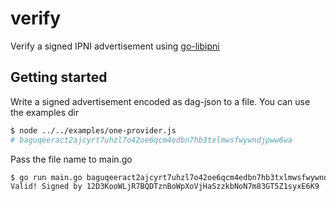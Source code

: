 # verify

Verify a signed IPNI advertisement using [go-libipni](https://github.com/ipni/go-libipni)

## Getting started

Write a signed advertisement encoded as dag-json to a file. You can use the examples dir

```sh
$ node ../../examples/one-provider.js
# baguqeeract2ajcyrt7uhzl7o42oe6qcm4edbn7hb3txlmwsfwywndjpww6wa
```

Pass the file name to main.go 

```sh
$ go run main.go baguqeeract2ajcyrt7uhzl7o42oe6qcm4edbn7hb3txlmwsfwywndjpww6wa
Valid! Signed by 12D3KooWLjR7BQDTznBoWpXoVjHaSzzkbNoN7m83GT5Z1syxE6K9 
```
